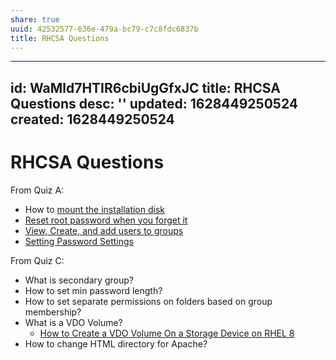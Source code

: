 ```yaml
---
share: true
uuid: 42532577-636e-479a-bc79-c7c8fdc6837b
title: RHCSA Questions
---
```

---
id: WaMld7HTIR6cbiUgGfxJC
title: RHCSA Questions
desc: ''
updated: 1628449250524
created: 1628449250524
---
# RHCSA Questions
From Quiz A:

*   How to [mount the installation disk](/undefined)
*   [Reset root password when you forget it](/undefined)
*   [View, Create, and add users to groups](/undefined)
*   [Setting Password Settings](/undefined)

From Quiz C:

*   What is secondary group?
*   How to set min password length?
*   How to set separate permissions on folders based on group membership?
*   What is a VDO Volume?
    *   [How to Create a VDO Volume On a Storage Device on RHEL 8](https://www.tecmint.com/create-a-vdo-volume-on-a-storage-device-on-rhel-8/)
*   How to change HTML directory for Apache?